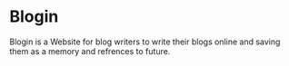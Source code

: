 # Blogin
Blogin is a Website for blog writers to write their blogs online and saving them as a memory and refrences to future.
